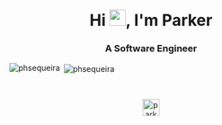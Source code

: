 <h1 align="center">Hi <img src="https://raw.githubusercontent.com/TheDudeThatCode/TheDudeThatCode/master/Assets/Hi.gif" width="29px">, I'm Parker</h1>
 
<h3 align="center">A <b>Software Engineer</b></h3>

<p><img align="left" src="https://github-readme-stats.phsequeira.vercel.app/api/top-langs/?username=phsequeira&layout=compact&theme=dark" alt="phsequeira" /></p>

<p>&nbsp;<img align="center" src="https://github-readme-stats.phsequeira.vercel.app/api?username=phsequeira&show_icons=true&theme=dark&hide=stars,issues" alt="phsequeira" /></p>

<br>

<p align="center">
<a href="https://linkedin.com/in/parker-sequeira" target="blank"><img align="center" src="https://cdn.jsdelivr.net/npm/simple-icons@3.0.1/icons/linkedin.svg" alt="parker-sequeira" height="30" width="30" /></a>
</p>
